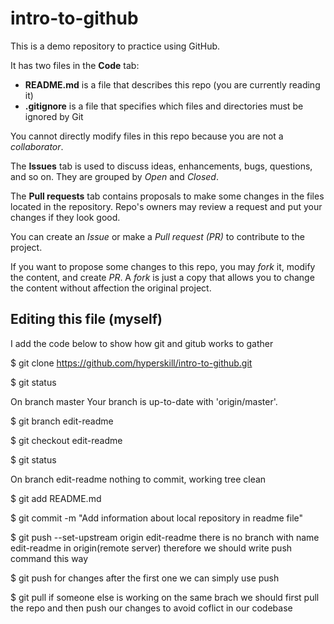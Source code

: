 # intro-to-github
This is a demo repository to practice using GitHub.

It has two files in the **Code** tab:
- **README.md** is a file that describes this repo (you are currently reading it)
- **.gitignore** is a file that specifies which files and directories must be ignored by Git

You cannot directly modify files in this repo because you are not a *collaborator*.

The **Issues** tab is used to discuss ideas, enhancements, bugs, questions, and so on. They are grouped by *Open* and *Closed*.

The **Pull requests** tab contains proposals to make some changes in the files located in the repository. Repo's owners may review a request and put your changes if they look good.

You can create an *Issue* or make a *Pull request (PR)* to contribute to the project.

If you want to propose some changes to this repo, you may *fork* it, modify the content, and create *PR*. A *fork* is just a copy that allows you to change the content without affection the original project.


## Editing this file (myself)
I add the code below to show how git and gitub works to gather

$ git clone https://github.com/hyperskill/intro-to-github.git

$ git status

On branch master
Your branch is up-to-date with 'origin/master'.

$ git branch edit-readme

$ git checkout edit-readme

$ git status

On branch edit-readme
nothing to commit, working tree clean

$ git add README.md


$ git commit -m "Add information about local repository in readme file"


$ git push --set-upstream origin edit-readme
there is no branch with name edit-readme in origin(remote server) therefore
we should write push command this way

$ git push
for changes after the first one we can simply use push 

$ git pull
if someone else is working on the same brach we should first pull the 
repo and then push our changes to avoid coflict in our codebase




